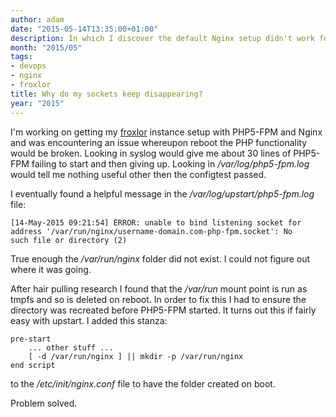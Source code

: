 ```yaml
---
author: adam
date: "2015-05-14T13:35:00+01:00"
description: In which I discover the default Nginx setup didn't work for me
month: "2015/05"
tags:
- devops
- nginx
- froxlor
title: Why do my sockets keep disappearing?
year: "2015"
---
```


I'm working on getting my <a href="http://froxlor.org">froxlor</a> instance setup with PHP5-FPM and Nginx and was encountering an issue whereupon reboot the PHP functionality would be broken. Looking in syslog would give me about 30 lines of PHP5-FPM failing to start and then giving up. Looking in <em>/var/log/php5-fpm.log</em> would tell me nothing useful other then the configtest passed.

<!--more-->

I eventually found a helpful message in the <em>/var/log/upstart/php5-fpm.log</em> file:

```
[14-May-2015 09:21:54] ERROR: unable to bind listening socket for 
address '/var/run/nginx/username-domain.com-php-fpm.socket': No 
such file or directory (2)
```

True enough the <em>/var/run/nginx</em> folder did not exist. I could not figure out where it was going.

After hair pulling research I found that the <em>/var/run</em> mount point is run as tmpfs and so is deleted on reboot. In order to fix this I had to ensure the directory was recreated before PHP5-FPM started. It turns out this if fairly easy with upstart. I added this stanza:

```
pre-start
    ... other stuff ...
    [ -d /var/run/nginx ] || mkdir -p /var/run/nginx
end script
```

to the <em>/etc/init/nginx.conf</em> file to have the folder created on boot.

Problem solved.